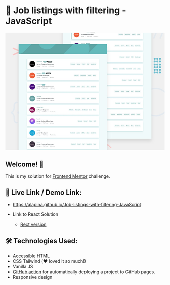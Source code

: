 # 🚚 Job listings with filtering - JavaScript

![Design preview for the Job Listings coding challenge](./design/desktop-preview.jpg)

## Welcome! 👋

This is my solution for [Frontend Mentor](https://www.frontendmentor.io/challenges/job-listings-with-filtering-ivstIPCt) challenge.

## 🔗 Live Link / Demo Link:

- https://alapina.github.io/Job-listings-with-filtering-JavaScript

- Link to React Solution
  - [Rect version](https://github.com/ALapina/Job-listings-with-filtering-React)

## 🛠 Technologies Used:

- Accessible HTML
- CSS Tailwind (❤️ loved it so much!)
- Vanilla JS
- [GitHub action](https://github.com/JamesIves/github-pages-deploy-action) for automatically deploying a project to GitHub pages.
- Responsive design
